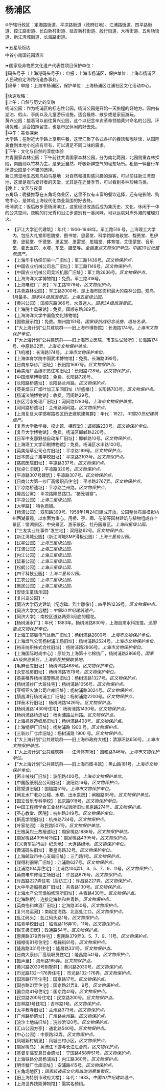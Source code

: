 # 杨浦区  
🌐所辖行政区：定海路街道、平凉路街道（政府驻地）、江浦路街道、四平路街道、控江路街道、长白新村街道、延吉新村街道、殷行街道、大桥街道、五角场街道、新江湾城街道、长海路街道。    
  
⏩五星级饭店  
中谷小南国花园酒店  
  
⏩国家级非物质文化遗产代表性项目保护单位：  
🔸码头号子（上海港码头号子）：申报：上海市杨浦区，保护单位：上海市杨浦区人民政府定海路街道办事处。  
🔸绵拳：申报：上海市杨浦区，保护单位：上海杨浦区江浦社区文化活动中心。    
  
🧭快速攻略：     
🔸上午：自然与历史的交融  
杨浦公园：作为杨浦区的标志性公园，杨浦公园是开始一天旅程的好地方。园内有湖泊、假山、亭阁以及儿童游乐设施，适合晨练、散步或是家庭游玩。  
黄兴公园：接着可以前往黄兴公园，这个以纪念辛亥革命领袖黄兴命名的公园，环境优雅，适合拍照留念，也是市民休闲的好去处。  
🔸中午：美食探索  
大学路：在附近大学路上享用午餐，这里汇聚了各式各样的餐馆和咖啡馆，从国际美食到本地小吃应有尽有，可以满足不同口味的需求。  
🔸下午：文化与自然的深度体验  
共青国家森林公园：下午前往共青国家森林公园，分为南北两园，北园侧重森林探险，南园则以竹林为主，是亲近自然、呼吸新鲜空气的理想场所。租借一辆自行车环游公园是个不错的选择。  
新江湾湿地生态观鸟拍鸟基地：对自然和摄影感兴趣的游客，可以前往新江湾湿地，这里是观鸟爱好者的天堂，尤其是在迁徙季节，可以看到多种珍稀鸟类。  
🔸晚上：文艺与夜景  
五角场：晚餐推荐在五角场商业区，这里不仅有丰富的餐饮选择，还有电影院、购物中心，是体验上海现代化商业氛围的好去处。  
杨浦滨江：饭后散步至杨浦滨江，这里经过改造后成为集历史、文化、休闲于一体的公共空间，夜晚的灯光秀和沿江步道别有一番风味，可以远眺对岸外滩的璀璨灯火。  
  
* 【沪江大学近代建筑】：年代：1906-1948年。军工路516 号，上海理工大学内，包括大礼堂即思魏堂、图书馆、思晏堂、科学馆即格致堂、馥赉堂、思伊堂、思裴堂、怀德堂、思孟堂、思雷堂、思福堂、体育馆、艾德蒙堂、音乐堂、麦氏医院、水塔、东堂、膳堂等。*全国重点文物保护单位。中国20世纪建筑遗产。*  
* 【上海华丰纺织印染一厂旧址】：军工路1436号。*区文物保护点。*
* 【中国农业机械公司总厂旧址】：军工路1146号。*区文物保护点。*
* 【中国农业机械公司吴淞机器厂旧址】：军工路2636号。*区文物保护点。*  
* 【上海海洋大学博物馆】：免费。军工路318号。  
* 【上海电缆厂厂房】：军工路1076号。*区文物保护点。*
* 【共青森林公园】：军工路2000号。是上海市区面积最大的森林公园。观鸟，1月最多。*国家4A级旅游景区。上海五星级公园。*  
* 【黄兴公园】：国顺东路369号。水景迷人。*国家3A级旅游景区。*  
* 【上海院士风采馆】：免费。国顺东路369号。  
* 【上海海洋大学中国鱼文化博物馆】  
* 【国歌展示馆】：免费。荆州路151号。*国家级抗战纪念设施、遗址名录。*  
* 【“大上海计划”公共建筑群——旧上海市博物馆】：长海路174号。*上海市文物保护单位。*
* 【“大上海计划”公共建筑群——旧上海市立医院、市卫生试验所】：长海路174号、中原路32弄。*上海市文物保护单位。*
* 【飞机楼】：长海路174号。*上海市文物保护单位。*  
* 【上海体育学院中国武术博物馆】：免费。长海路399号。  
* 【日商东华纱厂旧址】：长阳路1687号。*区文物保护点。*
* 【英美烟厂高级职员住宅旧址】：长阳路728号。*区文物保护点。*
* 【中国烟草博物馆】：免费。长阳路728号。  
* 【长阳路桥遗址】：长阳路兰州路。*区文物保护点。*
* 【英美烟三厂烟叶加工车间旧址（华盛楼）】：长阳路783号。*区文物保护点。*  
* 【杨浦法院博物馆】：收费。河间路29号。  
* 【东区污水处理厂旧址】：河间路1283号。*上海市文物保护单位。*
* 【河间路桥遗址】：兰州路河间路。*区文物保护点。*
* 【上海复旦大学邯郸路校区历史建筑建筑群】：年代：1922。*中国20世纪建筑遗产。*   
* 【复旦大学数学楼、校史馆、相辉堂】：邯郸路220号。*区文物保护单位。*
* 【复旦大学博物馆】：免费。杨浦区邯郸路220号。  
* 【日军中支那野战自动车厂旧址】：邯郸路10号。*区文物保护点。*
* 【上海理工大学印刷博物馆】：免费。杨浦区水丰路100号。  
* 【英美烟草公司仓库旧址】：平凉路199号。*区文物保护点。*
* 【日本商业子弟学校旧址】：平凉路2103号。*区文物保护点。*  
* 【慈航医院旧址】：平凉路337号。*区文物保护点。*
* 【张卓仁旧居】：平凉路320号。*区文物保护点。*
* 【平凉路307号建筑】：平凉路307号。*区文物保护点。*
* 【日商公大第一纱厂高级职员住宅】：平凉路2767弄。*区文物保护点。*
* 【平凉路桥遗址】：平凉路兰州路。*区文物保护点。*  
* 【隆昌公寓】：平凉路隆昌路口。“猪笼城寨”。  
* 【平凉公园】：*上海二星级公园。*  
* 【大学路】：特色商铺。  
* 【杨浦公园】：双阳路399号。1958年1月24日建成开放。公园整体布局模拟杭州西湖景观，以水面为重心，用桥、亭、廊、花架等园林建筑与植物组成各个景区：愉湖景区、中央景区、游乐景区、牡丹园景区。*上海四星级公园。*  
* 【“三友实业社事件”发生地】：双阳路62号。*区文物保护点。*
* 【新江湾城公园】（新江湾城SMP滑板公园）：*上海三星级公园。*  
* 【民星公园】：*上海三星级公园。*  
* 【江浦公园】：*上海三星级公园。*  
* 【内江公园】：*上海三星级公园。*  
* 【延春公园】：*上海三星级公园。*  
* 【松鹤公园】：*上海三星级公园。*  
* 【四平科技公园】：*上海二星级公园。*  
* 【工农公园】：*上海二星级公园。*  
* 【惠民公园】：*上海二星级公园。*  
* 【安徒生童话乐园】  
* 【复兴岛公园】`*`  
* 【同济大学历史建筑（纪念碑、烈士雕像）】：四平路1239号。*区文物保护点。*
* 【同济大学文远楼】：*中国20世纪建筑遗产。*    
* 【同济大学】：南校区道路两旁3月底的樱花。  
* 【杨树浦水厂】：年代：1883年。杨树浦路830号，上海自来水科技馆。*全国重点文物保护单位。*  
* 【上海工部局电气处新厂旧址】：杨树浦路2800号。*上海市文物保护单位。*
* 【上海煤气公司杨树浦工场旧址】：杨树浦路2524号。*上海市文物保护单位。*  
* 【裕丰纺织株式会社旧址】：杨树浦路2866号。*上海市文物保护单位。*
* 【上海国际时尚中心】：原址为上海第十七棉纺厂，杨树浦路2866号。*国家4A级旅游景区。上海影视拍摄取景地。*  
* 【毛麻仓库旧址】：杨树浦路468号。*区文物保护单位。*
* 【永安栈房旧址】：杨树浦路1578号。*区文物保护单位。*  
* 【英美租界杨树浦警察局旧址】：杨树浦路1327号。*区文物保护点。*
* 【杨树浦纱厂大班住宅】：杨树浦路1056号。*区文物保护点。*  
* 【亚细亚火油公司仓库旧址】：杨树浦路3024号。*区文物保护点。*
* 【慎昌洋行杨树浦工厂旧址】：杨树浦路2200号。*区文物保护点。*
* 【祥泰木行旧址】：杨树浦路1426号。*区文物保护点。*  
* 【杨树浦路1430号住宅】：杨树浦路1430号。*区文物保护点。*
* 【杨树浦路桥遗址】：杨树浦路兰州路。*区文物保护点。*
* 【上海机器造纸局旧址】：杨树浦路408号。*区文物保护点。*
* 【上海锅炉厂旧址】：杨树浦路 1900 号。*区文物保护点。*
* 【三新纱厂仓库旧址】：杨树浦路 1900 号。*区文物保护点。*  
* 【“大上海计划”公共建筑群——旧上海市政府大楼】：清源环路650号。*上海市文物保护单位。*
* 【“大上海计划”公共建筑群——江湾体育场】：国和路346号。*上海市文物保护单位。*
* 【“大上海计划”公共建筑群——旧上海市图书馆】：黑山路181号。*上海市文物保护单位。*
* 【密丰绒线厂旧址】：波阳路400号。*上海市文物保护单位。*
* 【中国版纸制品公司旧址】：波阳路16号。*区文物保护点。*
* 【陈望道旧居】：国福路51号。*上海市文物保护单位。*  
* 【闸北水厂老办公楼、水塔、出水泵房】：闸殷路65号。*区文物保护单位。*
* 【国立音乐专科学校】：民京路918号。*区文物保护单位。*
* 【中国工程师学会工业材料试验所旧址民京路274号。*区文物保护点。*
* 【圣心教堂、医院】：杭州路349号。*区文物保护单位。*
* 【斯高学院旧址】：杭州路734号。*区文物保护点。*
* 【叶家花园】：政民路507号。*区文物保护单位。*
* 【王根英烈士故居遗址】：周家嘴路1888号。*区文物保护单位。*
* 【周家嘴路4395号冷库】：周家嘴路4395号。*区文物保护点。*
* 【《义勇军进行曲》纪念地】：大连路绿地。*区文物保护单位。*
* 【黄浦码头旧址】：秦皇岛路32号。*区文物保护单位。*
* 【上海邮政市中心支局旧址】：三门路1号。*区文物保护点。*
* 【谋得利钢琴厂旧址】：江浦路627号。*区文物保护点。*
* 【江浦路104弄住宅】：江浦路104弄1、3、5、7、9、11号。*区文物保护点。*
* 【英商电车修理工场旧址】：许昌路676号。*区文物保护点。*
* 【许昌路227弄住宅（后纺三）】：许昌路227弄。*区文物保护点。*
* 【大中华造船机器厂旧址】：共青路130号。*区文物保护点。*
* 【上海水产公司渔船修理所旧址】：共青路430号。*区文物保护点。*
* 【定海路桥】：连接定海路和共青路。*区文物保护点。*
* 【英商怡和啤酒厂旧址】：定海路350号。*区文物保护点。*
* 【复兴岛运河】：南起定海路、北迄虬江口。*区文物保护点。*
* 【虬江码头】：虬江码头路1号。*区文物保护点。*
* 【临青学校旧址】：临青路116弄10、11号。*区文物保护点。*
* 【赵无极旧居】：政通路54号。*区文物保护点。*
* 【惠民路379弄住宅】：惠民路379弄3、5、7、9、11号。*区文物保护点。*
* 【福禄街81号住宅】：福禄街81号。*区文物保护点。*
* 【隆昌路331号住宅】：隆昌路331号。*区文物保护点。*
* 【日商大康纱厂高级职员住宅】：隆昌路541号。*区文物保护点。*
* 【振声里】：海州路165弄。*区文物保护点。*
* 【黄兴路2030号别墅群】：黄兴路2030号。*区文物保护点。*
* 【市光路132—176弄住宅】：市光路132-176弄。*区文物保护点。*
* 【国京路17号住宅】：国京路17号。*区文物保护点。*
* 【国京路21弄住宅】：国京路21弄8、9号。*区文物保护点。*
* 【国京路41号住宅】：国京路41号。*区文物保护点。*
* 【民京路200号住宅】：民京路200号。*区文物保护点。*
* 【吉林路1号住宅】：吉林路1号。*区文物保护点。*
* 【太平教寺旧址】：兰州路373号。*区文物保护点。*
* 【广州路桥遗址】：广州路兰州路。*区文物保护点。*
* 【浣沙土地庙旧址】：浣纱浜120号。*区文物保护点。*
* 【汇山公园方亭】：通北路540号。*区文物保护点。*
* 【中心公园】：中原路32弄。*区文物保护点。*
* 【凤城新村碉堡】：凤城三村小区。*区文物保护点。*
* 【周家嘴岛】：黄浦江下游与长江汇合前。*区文物保护点。*
* 【基督复临安息日会遗址】：宁国路458弄51号。*区文物保护点。*
* 【上海铁路分局杨浦站】：内江路360号。*区文物保护点。*
* 【明华糖厂仓库旧址】：安浦路415号。*区文物保护点。*  
* 【五角场地区】：*国家级夜间文化和旅游消费集聚区。*    
* 【旧上海特别市政府大楼】：年代：1933。*中国20世纪建筑遗产。*    
* 【上海世界技能博物馆】：需实名预约。  